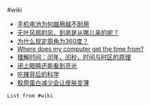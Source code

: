 #wiki

 - [手机电池为何越用越不耐用](https://mp.weixin.qq.com/s/hlgDAdMUGEM4J2hMKJwyhQ)
- [无叶风扇的风，到底是从哪儿来的呢？](https://mp.weixin.qq.com/s/nw3FTa0nCIjWXKX5_qEMig)
- [为什么规定周角为360度？](https://mp.weixin.qq.com/s/8qf3RWCcQD9zVWkWaIkHNA)
- [Where does my computer get the time from?](https://dotat.at/@/2023-05-26-whence-time.html)
- [理解时间：闰年，闰秒，时间与时区的原理](https://mp.weixin.qq.com/s/U5vj6KpmdedNEhvVdM679Q)
- [闭上眼睛还能看到亮光](https://mp.weixin.qq.com/s/T_RwdaeM_9BcVUfsQCUVjw)
- [吃辣背后的科学](https://mp.weixin.qq.com/s/NcJSt94vpXht0Vlrxv_dRg)
- [胶原蛋白减少会让皮肤变薄](https://mp.weixin.qq.com/s/XKGJb2AiejHgkuFAEWdryQ)
```dataview
List from #wiki 
```
